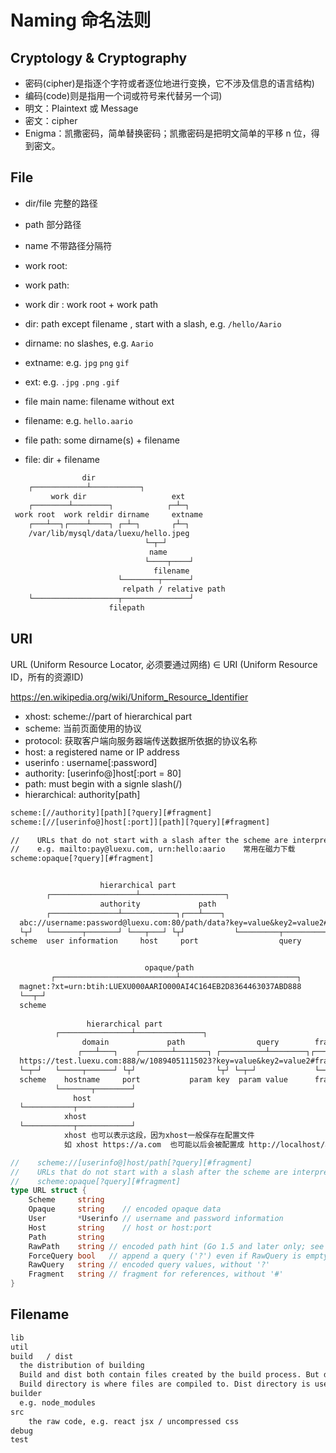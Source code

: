 # Naming 命名法则

## Cryptology & Cryptography

* 密码(cipher)是指逐个字符或者逐位地进行变换，它不涉及信息的语言结构)
* 编码(code)则是指用一个词或符号来代替另一个词)
* 明文：Plaintext 或 Message
* 密文：cipher
* Enigma：凯撒密码，简单替换密码；凯撒密码是把明文简单的平移 n 位，得到密文。

## File

* dir/file  完整的路径
* path      部分路径
* name      不带路径分隔符

* work root:    <VARIABLE>
* work path:    <CONSTANT>
* work dir :    work root + work path
* dir:          path except filename , start with a slash, e.g. `/hello/Aario`
* dirname:      no slashes, e.g. `Aario`

* extname:  e.g. `jpg` `png` `gif`
* ext:  e.g. `.jpg` `.png` `.gif`

* file main name:   filename without ext
* filename:     e.g. `hello.aario`
* file path:    <CONSTANT> some dirname(s) + filename
* file:         dir + filename

```txt
                dir
    ┌────────────┴───────────┐
         work dir                   ext
    ┌────────┴────────┐            ┌─┴─┐
 work root  work reldir dirname     extname
    ┌───┴──┐┌────┴────┐ ┌─┴─┐       ┌┴─┐
    /var/lib/mysql/data/luexu/hello.jpeg
                              └─┬─┘
                               name
                              └────┬────┘
                                filename
                        └────────┬──────┘     
                         relpath / relative path
    └───────────────────┬───────────────┘  
                      filepath

```

## URI

URL (Uniform Resource Locator, 必须要通过网络) ∈ URI (Uniform Resource ID，所有的资源ID)

https://en.wikipedia.org/wiki/Uniform_Resource_Identifier

* xhost:    scheme://part of hierarchical part
* scheme:   当前页面使用的协议
* protocol: 获取客户端向服务器端传送数据所依据的协议名称
* host:  a registered name or IP address
* userinfo :  username[:password]
* authority:  [userinfo@]host[:port = 80]
* path:   must begin with a signle slash(/)
* hierarchical: authority[path]

```txt
scheme:[//authority][path][?query][#fragment]
scheme:[//[userinfo@]host[:port]][path][?query][#fragment]

//    URLs that do not start with a slash after the scheme are interpreted as:
//    e.g. mailto:pay@luexu.com, urn:hello:aario    常用在磁力下载
scheme:opaque[?query][#fragment]

```

```txt

                    hierarchical part
        ┌───────────────────┴───────────────────┐
                    authority             path
        ┌───────────────┴────────────┐┌───┴────┐
  abc://username:password@luexu.com:80/path/data?key=value&key2=value2#fragid1
  └┬┘   └───────┬───────┘ └───┬───┘ └┬┘           └─────────┬─────────┘└──┬──┘
scheme  user information     host     port                  query      fragm


                              opaque/path
         ┌───────────────────────────┴──────────────────────────┐
  magnet:?xt=urn:btih:LUEXU000AARIO000AI4C164EB2D8364463037ABD888      常用在磁力下载
  └──┬─┘
  scheme
  
                 hierarchical part
          ┌────────────────┴───────────────┐
                domain             path                query        fragment
               ┌───┴───┐    ┌───────┴───────┐ ┌──────────┴────────┐┌──┴──┐
  https://test.luexu.com:888/w/10894051115023?key=value&key2=value2#fragm0
  └─┬─┘   └─────┬──────┘ └┬┘                  └┬┘ └─┬─┘             └─┬──┘
  scheme    hostname     port           param key  param value      fragm
          └───────┬────────┘
              host
  └───────────┬────────────┘
            xhost
  └───────────┬────────────┘
            xhost 也可以表示这段，因为xhost一般保存在配置文件
            如 xhost https://a.com  也可能以后会被配置成 http://localhost/a
```

```go
//    scheme://[userinfo@]host/path[?query][#fragment]
//    URLs that do not start with a slash after the scheme are interpreted as:
//    scheme:opaque[?query][#fragment]
type URL struct {
    Scheme     string
    Opaque     string    // encoded opaque data
    User       *Userinfo // username and password information
    Host       string    // host or host:port
    Path       string
    RawPath    string // encoded path hint (Go 1.5 and later only; see EscapedPath method)
    ForceQuery bool   // append a query ('?') even if RawQuery is empty
    RawQuery   string // encoded query values, without '?'
    Fragment   string // fragment for references, without '#'
}
```

## Filename

```txt
lib
util
build   / dist  
  the distribution of building
  Build and dist both contain files created by the build process. But dist contains the ones that you actually want to keep at the end of it.
  Build directory is where files are compiled to. Dist directory is used for the distribution files (a place of the resulting package of the application).
builder
  e.g. node_modules
src
    the raw code, e.g. react jsx / uncompressed css
debug
test
```



